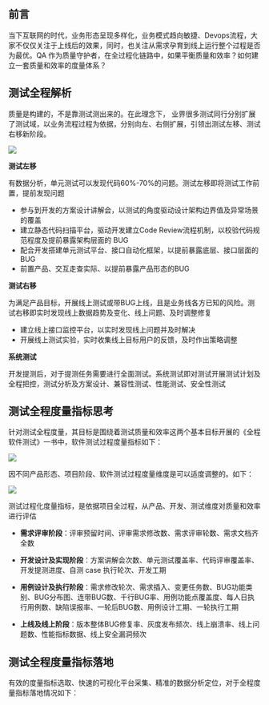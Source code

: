 ## 前言

当下互联网的时代，业务形态呈现多样化，业务模式趋向敏捷、Devops流程，大家不仅仅关注于上线后的效果，同时，也关注从需求孕育到线上运行整个过程是否为最优。QA 作为质量守护者，在全过程化链路中，如果平衡质量和效率？如何建立一套质量和效率的度量体系？

## 测试全程解析

质量是构建的，不是靠测试测出来的。在此理念下， 业界很多测试同行分别扩展了测试域，以业务流程过程为依据，分别向左、右侧扩展，引领出测试左移、测试右移新阶段。

![](https://upload-images.jianshu.io/upload_images/2765653-bb90a99cabd74ade.png?imageMogr2/auto-orient/strip%7CimageView2/2/w/1240)

**测试左移**

有数据分析，单元测试可以发现代码60%-70%的问题。测试左移即将测试工作前置，提前发现问题

- 参与到开发的方案设计讲解会，以测试的角度驱动设计架构边界值及异常场景的覆盖
- 建立静态代码扫描平台，驱动开发建立Code Review流程机制，以校验代码规范程度及提前暴露架构层面的 BUG
- 配合开发搭建单元测试平台、接口自动化框架，以提前暴露底层、接口层面的BUG
- 前置产品、交互走查实际、以提前暴露产品形态的BUG

**测试右移**

为满足产品目标，开展线上测试或带BUG上线，且是业务线各方已知的风险。测试右移即实时发现线上数据趋势及变化、线上问题、及时调整修复

- 建立线上接口监控平台，以实时发现线上问题并及时解决
- 开展线上测试实验，实时收集线上目标用户的反馈，及时作出策略调整

**系统测试**

开发提测后，对于提测任务需要进行全面测试。系统测试即对测试开展测试计划及全程把控，测试分析及方案设计、兼容性测试、性能测试、安全性测试

## 测试全程度量指标思考

针对测试全程度量，其目标是围绕着测试质量和效率这两个基本目标开展的《全程软件测试》一书中，软件测试过程度量指标如下：

![](https://upload-images.jianshu.io/upload_images/2765653-ab5927d084950339.png?imageMogr2/auto-orient/strip%7CimageView2/2/w/1240)

因不同产品形态、项目阶段、软件测试过程度量维度是可以适度调整的。如下：

![](https://upload-images.jianshu.io/upload_images/2765653-32c734502628ad2e.png?imageMogr2/auto-orient/strip%7CimageView2/2/w/1240)

测试过程化度量指标，是依据项目全过程，从产品、开发、测试维度对质量和效率进行评估

- **需求评审阶段**：评审预留时间、评审需求修改数、需求评审轮数、需求文档齐全数

- **开发设计及实现阶段**：方案讲解会次数、单元测试覆盖率、代码评审覆盖率、开发提测进度、自测 case 执行轮次、开发工期

- **用例设计及执行阶段**：需求修改轮次、需求插入、变更任务数、BUG功能类别、BUG分布图、连带BUG数、千行BUG率、用例功能点覆盖度、每人日执行用例数、缺陷误报率、一轮后BUG数、用例设计工期、一轮执行工期

- **上线及线上阶段**：版本整体BUG修复率、灰度发布频次、线上崩溃率、线上问题数、性能指标数据、线上安全漏洞频次

## 测试全程度量指标落地

有效的度量指标选取、快速的可视化平台采集、精准的数据分析定位，对于全程度量指标落地情况如下：

